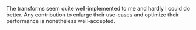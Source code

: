 The transforms seem quite well-implemented to me and hardly I could do better. Any contribution 
to enlarge their use-cases and optimize their performance is nonetheless well-accepted.
